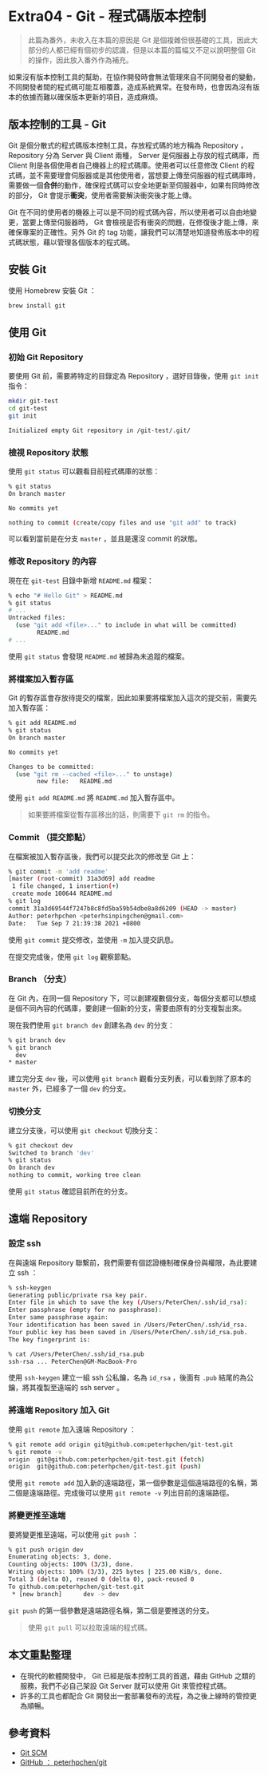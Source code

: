 # Extra04 - Git - 程式碼版本控制

> 此篇為番外，未收入在本篇的原因是 Git 是個複雜但很基礎的工具，因此大部分的人都已經有個初步的認識，但是以本篇的篇幅又不足以說明整個 Git 的操作，因此放入番外作為補充。

如果沒有版本控制工具的幫助，在協作開發時會無法管理來自不同開發者的變動，不同開發者間的程式碼可能互相覆蓋，造成系統異常。在發布時，也會因為沒有版本的依據而難以確保版本更新的項目，造成麻煩。

## 版本控制的工具 - Git

Git 是個分散式的程式碼版本控制工具，存放程式碼的地方稱為 Repository ， Repository 分為 Server 與 Client 兩種， Server 是伺服器上存放的程式碼庫，而 Client 則是各個使用者自己機器上的程式碼庫。使用者可以任意修改 Client 的程式碼，並不需要理會伺服器或是其他使用者，當想要上傳至伺服器的程式碼庫時，需要做一個**合併**的動作，確保程式碼可以安全地更新至伺服器中，如果有同時修改的部分， Git 會提示**衝突**，使用者需要解決衝突後才能上傳。

Git 在不同的使用者的機器上可以是不同的程式碼內容，所以使用者可以自由地變更，當要上傳至伺服器時， Git 會檢視是否有衝突的問題，在修復後才能上傳，來確保專案的正確性。另外 Git 的 tag 功能，讓我們可以清楚地知道發佈版本中的程式碼狀態，藉以管理各個版本的程式碼。

## 安裝 Git

使用 Homebrew 安裝 Git ：

```bash
brew install git
```

## 使用 Git

### 初始 Git Repository

要使用 Git 前，需要將特定的目錄定為 Repository ，選好目錄後，使用 `git init` 指令：

```bash
mkdir git-test
cd git-test
git init

Initialized empty Git repository in /git-test/.git/
```

### 檢視 Repository 狀態

使用 `git status` 可以觀看目前程式碼庫的狀態：

```bash
% git status
On branch master

No commits yet

nothing to commit (create/copy files and use "git add" to track)
```

可以看到當前是在分支 `master` ，並且是還沒 commit 的狀態。

### 修改 Repository 的內容

現在在 `git-test` 目錄中新增 `README.md` 檔案：

```bash
% echo "# Hello Git" > README.md
% git status
# ...
Untracked files:
  (use "git add <file>..." to include in what will be committed)
        README.md
# ...
```

使用 `git status` 會發現 `README.md` 被歸為未追蹤的檔案。

### 將檔案加入暫存區

Git 的暫存區會存放待提交的檔案，因此如果要將檔案加入這次的提交前，需要先加入暫存區：

```bash
% git add README.md
% git status
On branch master

No commits yet

Changes to be committed:
  (use "git rm --cached <file>..." to unstage)
        new file:   README.md
```

使用 `git add README.md` 將 `README.md` 加入暫存區中。

> 如果要將檔案從暫存區移出的話，則需要下 `git rm` 的指令。

### Commit （提交節點）

在檔案被加入暫存區後，我們可以提交此次的修改至 Git 上：

```bash
% git commit -m 'add readme'
[master (root-commit) 31a3d69] add readme
 1 file changed, 1 insertion(+)
 create mode 100644 README.md
% git log
commit 31a3d69544f7247b8c8fd5ba59b54dbe8a8d6209 (HEAD -> master)
Author: peterhpchen <peterhsinpingchen@gmail.com>
Date:   Tue Sep 7 21:39:38 2021 +0800
```

使用 `git commit` 提交修改，並使用 `-m` 加入提交訊息。

在提交完成後，使用 `git log` 觀察節點。

### Branch （分支）

在 Git 內，在同一個 Repository 下，可以創建複數個分支，每個分支都可以想成是個不同內容的代碼庫，要創建一個新的分支，需要由原有的分支複製出來。

現在我們使用 `git branch dev` 創建名為 `dev` 的分支：

```bash
% git branch dev
% git branch
  dev
* master
```

建立完分支 `dev` 後，可以使用 `git branch` 觀看分支列表，可以看到除了原本的 `master` 外，已經多了一個 `dev` 的分支。

### 切換分支

建立分支後，可以使用 `git checkout` 切換分支：

```bash
% git checkout dev
Switched to branch 'dev'
% git status
On branch dev
nothing to commit, working tree clean
```

使用 `git status` 確認目前所在的分支。

## 遠端 Repository

### 設定 ssh

在與遠端 Repository 聯繫前，我們需要有個認證機制確保身份與權限，為此要建立 ssh ：

```bash
% ssh-keygen
Generating public/private rsa key pair.
Enter file in which to save the key (/Users/PeterChen/.ssh/id_rsa):
Enter passphrase (empty for no passphrase):
Enter same passphrase again:
Your identification has been saved in /Users/PeterChen/.ssh/id_rsa.
Your public key has been saved in /Users/PeterChen/.ssh/id_rsa.pub.
The key fingerprint is:

% cat /Users/PeterChen/.ssh/id_rsa.pub
ssh-rsa ... PeterChen@GM-MacBook-Pro
```

使用 `ssh-keygen` 建立一組 ssh 公私鑰，名為 `id_rsa` ，後面有 `.pub` 結尾的為公鑰，將其複製至遠端的 ssh server 。

### 將遠端 Repository 加入 Git

使用 `git remote` 加入遠端 Repository ：

```bash
% git remote add origin git@github.com:peterhpchen/git-test.git
% git remote -v
origin  git@github.com:peterhpchen/git-test.git (fetch)
origin  git@github.com:peterhpchen/git-test.git (push)
```

使用 `git remote add` 加入新的遠端路徑，第一個參數是這個遠端路徑的名稱，第二個是遠端路徑。完成後可以使用 `git remote -v` 列出目前的遠端路徑。

### 將變更推至遠端

要將變更推至遠端，可以使用 `git push` ：

```bash
% git push origin dev
Enumerating objects: 3, done.
Counting objects: 100% (3/3), done.
Writing objects: 100% (3/3), 225 bytes | 225.00 KiB/s, done.
Total 3 (delta 0), reused 0 (delta 0), pack-reused 0
To github.com:peterhpchen/git-test.git
 * [new branch]      dev -> dev
```

`git push` 的第一個參數是遠端路徑名稱，第二個是要推送的分支。

> 使用 `git pull` 可以拉取遠端的程式碼。

## 本文重點整理

- 在現代的軟體開發中， Git 已經是版本控制工具的首選，藉由 GitHub 之類的服務，我們不必自己架設 Git Server 就可以使用 Git 來管控程式碼。
- 許多的工具也都配合 Git 開發出一套部署發布的流程，為之後上線時的管控更為順暢。

## 參考資料

- [Git SCM](https://git-scm.com/)
- [GitHub ： peterhpchen/git](https://github.com/peterhpchen/git)
